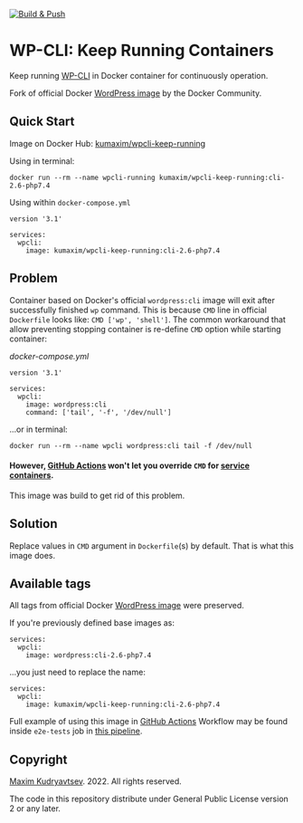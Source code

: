 [![Build & Push](https://github.com/kumaxim/wpcli-keep-running/actions/workflows/build-for-docker-hub.yml/badge.svg)](https://github.com/kumaxim/wpcli-keep-running/actions/workflows/build-for-docker-hub.yml)

# WP-CLI: Keep Running Containers

Keep running [WP-CLI](https://wp-cli.org/) in Docker container for continuously operation. 

Fork of official Docker [WordPress image][docker-wordpress] by the Docker Community. 

## Quick Start

Image on Docker Hub: [kumaxim/wpcli-keep-running](https://hub.docker.com/r/kumaxim/wpcli-keep-running)

Using in terminal:

`docker run --rm --name wpcli-running kumaxim/wpcli-keep-running:cli-2.6-php7.4`

Using within `docker-compose.yml`

```
version '3.1'

services:
  wpcli:
    image: kumaxim/wpcli-keep-running:cli-2.6-php7.4
```  

## Problem
Container based on Docker's official `wordpress:cli` image will exit after successfully finished `wp` command. 
This is because `CMD` line in official `Dockerfile` looks like: `CMD ['wp', 'shell']`. The common workaround that allow preventing
stopping container is re-define `CMD` option while starting container:

_docker-compose.yml_
```
version '3.1'

services:
  wpcli:
    image: wordpress:cli
    command: ['tail', '-f', '/dev/null']
```   

...or in terminal: 

```docker run --rm --name wpcli wordpress:cli tail -f /dev/null```

#### However, [GitHub Actions][github-ci] won't let you override `CMD` for [service containers][github-sc].
This image was build to get rid of this problem.    


## Solution

Replace values in `CMD` argument in `Dockerfile`(s) by default. That is what this image does. 

## Available tags

All tags from official Docker [WordPress image][docker-wordpress] were preserved. 

If you're previously defined base images as:
```
services:
  wpcli:
    image: wordpress:cli-2.6-php7.4
```

...you just need to replace the name:
```
services:
  wpcli:
    image: kumaxim/wpcli-keep-running:cli-2.6-php7.4
```

Full example of using this image in [GitHub Actions][github-ci] Workflow may be found inside `e2e-tests` job in [this pipeline][pcop1-pipeline]. 

## Copyright

[Maxim Kudryavtsev](https://k-maxim.ru/). 2022. All rights reserved.

The code in this repository distribute under General Public License version 2 or any later.

[wordpress-image]: https://hub.docker.com/_/wordpress
[github-ci]: https://github.com/features/actions
[github-sc]: https://docs.github.com/en/actions/using-containerized-services/about-service-containers
[docker-wordpress]: https://github.com/docker-library/wordpress
[pcop1-pipeline]: https://github.com/kumaxim/pull-comnents-other-pages/blob/master/.github/workflows/build-plugin-release.yml
